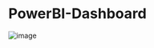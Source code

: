 # PowerBI-Dashboard

![image](https://github.com/D3LTA047/PowerBI-Dashboard/assets/72850351/33e5363e-2bd2-402c-9447-ef6c4a625d75)
